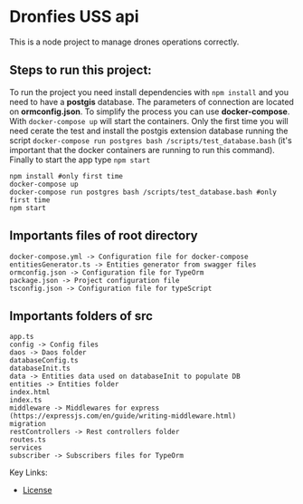 # Dronfies USS api
This is a node project to manage drones operations correctly.


## Steps to run this project:
To run the project you need install dependencies with `npm install` and you need to have a **postgis** database. The parameters of connection are located on **ormconfig.json**. To simplify the process you can use **docker-compose**. With `docker-compose up` will start the containers. Only the first time you will need cerate the test and install the postgis extension database running the script `docker-compose run postgres bash /scripts/test_database.bash` (it's important that the docker containers are running to run this command). Finally to start the app type `npm start`

``` shell
npm install #only first time
docker-compose up
docker-compose run postgres bash /scripts/test_database.bash #only first time
npm start
```

## Importants files of root directory
```
docker-compose.yml -> Configuration file for docker-compose
entitiesGenerator.ts -> Entities generator from swagger files
ormconfig.json -> Configuration file for TypeOrm
package.json -> Project configuration file
tsconfig.json -> Configuration file for typeScript
```

## Importants folders of src
```
app.ts
config -> Config files
daos -> Daos folder
databaseConfig.ts
databaseInit.ts
data -> Entities data used on databaseInit to populate DB
entities -> Entities folder
index.html 
index.ts
middleware -> Middlewares for express (https://expressjs.com/en/guide/writing-middleware.html)
migration 
restControllers -> Rest controllers folder
routes.ts
services 
subscriber -> Subscribers files for TypeOrm
```


Key Links:
 * [License](/LICENCE)
